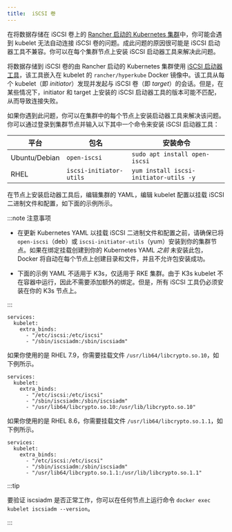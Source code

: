 ```yaml
---
title:  iSCSI 卷
---
```


在将数据存储在 iSCSI 卷上的 [Rancher 启动的 Kubernetes 集群](../../../launch-kubernetes-with-rancher/launch-kubernetes-with-rancher.md)中，你可能会遇到 kubelet 无法自动连接 iSCSI 卷的问题。成此问题的原因很可能是 iSCSI 启动器工具不兼容。你可以在每个集群节点上安装 iSCSI 启动器工具来解决此问题。

将数据存储到 iSCSI 卷的由 Rancher 启动的 Kubernetes 集群使用 [iSCSI 启动器工具](http://www.open-iscsi.com/)，该工具嵌入在 kubelet 的 `rancher/hyperkube` Docker 镜像中。该工具从每个 kubelet（即 _initiator_）发现并发起与 iSCSI 卷（即 _target_）的会话。但是，在某些情况下，initiator 和 target 上安装的 iSCSI 启动器工具的版本可能不匹配，从而导致连接失败。

如果你遇到此问题，你可以在集群中的每个节点上安装启动器工具来解决该问题。你可以通过登录到集群节点并输入以下其中一个命令来安装 iSCSI 启动器工具：

| 平台 | 包名 | 安装命令 |
| ------------- | ----------------------- | -------------------------------------- |
| Ubuntu/Debian | `open-iscsi` | `sudo apt install open-iscsi` |
| RHEL | `iscsi-initiator-utils` | `yum install iscsi-initiator-utils -y` |


在节点上安装启动器工具后，编辑集群的 YAML，编辑 kubelet 配置以挂载 iSCSI 二进制文件和配置，如下面的示例所示。

:::note 注意事项

- 在更新 Kubernetes YAML 以挂载 iSCSI 二进制文件和配置之前，请确保已将 `open-iscsi`（deb）或 `iscsi-initiator-utils`（yum）安装到你的集群节点。如果在绑定挂载创建到你的 Kubernetes YAML _之前_ 未安装此包，Docker 将自动在每个节点上创建目录和文件，并且不允许包安装成功。

- 下面的示例 YAML 不适用于 K3s，仅适用于 RKE 集群。由于 K3s kubelet 不在容器中运行，因此不需要添加额外的绑定。但是，所有 iSCSI 工具仍必须安装在你的 K3s 节点上。

:::

```
services:
  kubelet:
    extra_binds:
      - "/etc/iscsi:/etc/iscsi"
      - "/sbin/iscsiadm:/sbin/iscsiadm"
```

如果你使用的是 RHEL 7.9，你需要挂载文件 `/usr/lib64/libcrypto.so.10`，如下例所示。

```
services:
  kubelet:
    extra_binds:
      - "/etc/iscsi:/etc/iscsi"
      - "/sbin/iscsiadm:/sbin/iscsiadm"
      - "/usr/lib64/libcrypto.so.10:/usr/lib/libcrypto.so.10"
```

如果你使用的是 RHEL 8.6，你需要挂载文件 `/usr/lib64/libcrypto.so.1.1`，如下例所示。

```
services:
  kubelet:
    extra_binds:
      - "/etc/iscsi:/etc/iscsi"
      - "/sbin/iscsiadm:/sbin/iscsiadm"
      - "/usr/lib64/libcrypto.so.1.1:/usr/lib/libcrypto.so.1.1"
```


:::tip

要验证 iscsiadm 是否正常工作，你可以在任何节点上运行命令 `docker exec kubelet iscsiadm --version`。

:::
